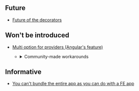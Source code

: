 ## Future

- [Future of the decorators](https://github.com/nestjs/nest/issues/10959#issuecomment-1406131938)

## Won't be introduced

- [Multi option for providers (Angular's feature)](https://github.com/nestjs/nest/issues/770#issuecomment-1412029060)

  - <details><summary>Community-made workarounds</summary>

    1. https://dev.to/micalevisk/nestjs-tip-multi-value-providers-almost-like-multi-from-angular-1c63
    2. https://github.com/Sikora00/multi

    </details>

## Informative

- [You can't bundle the entire app as you can do with a FE app](https://github.com/nestjs/nest/issues/1706#issuecomment-579248915)
